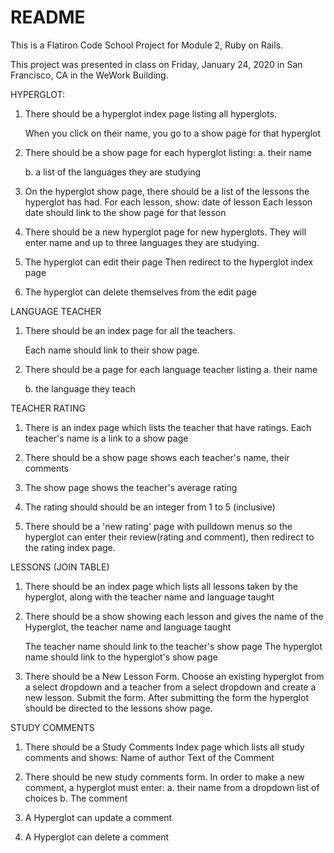# README

This is a Flatiron Code School Project for Module 2, Ruby on Rails.

This project was presented in class on Friday, January 24, 2020 in
San Francisco, CA in the WeWork Building.



HYPERGLOT:

1. There should be a hyperglot index page listing all hyperglots.
    
    When you click on their name, you go to a show page for that hyperglot 

2. There should be a show page for each hyperglot listing:
    a.  their name  
    
    b.  a list of the languages they are studying
  

3.  On the hyperglot show page, there should be a list of the lessons the hyperglot has had.  For each lesson, show: date of lesson
Each lesson date should link to the show page for that lesson


4.  There should be a new hyperglot page for new hyperglots.  They
will enter name and up to three languages they are studying.
 

5.  The hyperglot can edit their page
    Then redirect to the hyperglot index page


6.  The hyperglot can delete themselves from the edit page


LANGUAGE TEACHER

1.  There should be an index page for all the teachers.
  

    Each name should link to their show page.
   

2.  There should be a page for each language teacher listing
    a.  their name
  
    b.  the language they teach
     
TEACHER RATING

1. There is an index page which lists the teacher that have ratings.
    Each teacher's name is a link to a show page

2. There should be a show page shows each teacher's name, their comments

3.  The show page shows the teacher's average rating
 

4.  The rating should should be an integer from 1 to 5 (inclusive)


5.  There should be a 'new rating' page with pulldown menus so
    the hyperglot can enter their review(rating and comment), then redirect to the rating index page.


LESSONS (JOIN TABLE)

1. There should be an index page which lists all lessons taken by the hyperglot, along with the teacher name and language taught

2. There should be a show showing each lesson and gives the name of the Hyperglot, the teacher name and language taught


     The teacher name should link to the teacher's show page
     The hyperglot name should link to the hyperglot's show page



3.  There should be a New Lesson Form.  Choose an existing hyperglot from a select dropdown
   and a teacher from a select dropdown and create a new lesson. Submit the form. After submitting the form the hyperglot should be directed to the lessons show page.

STUDY COMMENTS

1.  There should be a Study Comments Index page which lists all study comments and shows: 
    Name of author
    Text of the Comment
    
    
2.  There should be  new study comments form. In order to make a new comment, a hyperglot must enter:
    a.  their name from a dropdown list of choices
    b.  The comment
  

3. A Hyperglot can update a comment
  

4. A Hyperglot can delete a comment











